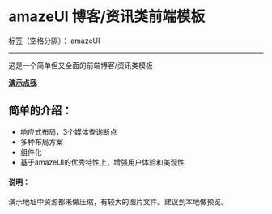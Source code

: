 ﻿# amazeUI 博客/资讯类前端模板

标签（空格分隔）： amazeUI

---

这是一个简单但又全面的前端博客/资讯类模板

**[演示点我][1]**

## 简单的介绍：

- 响应式布局，3个媒体查询断点
- 多种布局方案
- 组件化
- 基于amazeUI的优秀特性上，增强用户体验和美观性


#### 说明：
演示地址中资源都未做压缩，有较大的图片文件。建议到本地做预览。

  [1]: http://lwxyfer.com/amazeui/lw-index.html
